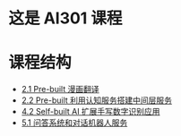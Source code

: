 # 这是 AI301 课程

# 课程结构
* [2.1 Pre-built 漫画翻译](./CartoonTranslate)
* [2.2 Pre-built 利用认知服务搭建中间层服务](./MiddlewareService)
* [4.2 Self-built AI 扩展手写数字识别应用](./extended_mnist_calculator)
* [5.1 问答系统和对话机器人服务](./QAClient)
